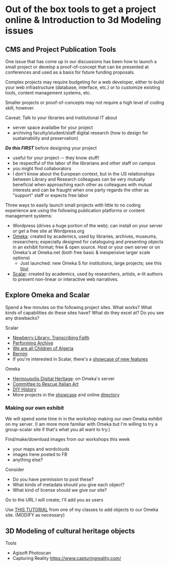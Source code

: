 # Out of the box tools to get a project online & Introduction to 3d Modeling issues

## CMS and Project Publication Tools
One issue that has come up in our discussions has been how to launch a small project or develop a proof-of-concept that can be presented at conferences and used as a basis for future funding proposals.

Complex projects may require budgeting for a web developer, either to build your web infrastructure (database, interface, etc.) or to customize existing tools, content management systems, etc.

Smaller projects or proof-of-concepts may not require a high level of coding skill, however.

Caveat:  Talk to your libraries and institutional IT about 
* server space availalbe for your project
* archiving faculty/student/staff digital research (how to design for sustainabiiity and preservation)

**_Do this FIRST_** before designing your project
* useful for your project -- they know stuff!
* be respectful of the labor of the librarians and other staff on campus
* you might find collaborators
* I don't know about the European context, but in the US relationships between Library and Research colleagues can be very mutually beneficial when approaching each other as colleagues with mutual interests and can be fraught when one party regards the other as "support" staff or expects free labor

Three ways to easily launch small projects with little to no coding experience are using the following publication platforms or content management systems:
* Wordpress (drives a huge portion of the web); can install on your server or get a free site at Wordpress.org
* [Omeka](http://www.omeka.org/): created by academics, used by libraries, archives, museums, researchers; especially designed for cataloguing and presenting objects in an exhibit format; free & open source.  Host or your own server or on Omeka's at Omeka.net (both free basic & inexpensive larger scale options)
  * Just launched:  new Omeka S for institutions, large projects; see this [tour](http://omeka.org/s/tour/)
* [Scalar](https://scalar.usc.edu/scalar/): created by academics, used by researchers, artists, e-lit authors to present non-linear or interactive web narratives.

## Explore Omeka and Scalar

Spend a few minutes on the following project sites.  What works? What kinds of capabilities do these sites have? What do they excel at? Do you see any drawbacks?

Scalar
* [Newberry Library: Transcribing Faith](http://publications.newberry.org/dig/rc-transcribe/index)
* [Performing Archive](http://scalar.usc.edu/works/performingarchive/index)
* [We are all Children of Algeria](http://scalar.usc.edu/nehvectors/mirzoeff/index)
* [Bernini](http://scalar.usc.edu/hc/caa.reviews-bernini/index)
* If you're interested in Scalar, there's a [showcase of new features](https://scalar.usc.edu/anvc_site/scalar/showcase/)

Omeka
* [Hermoupolis Digital Heritage](http://info.omeka.net/showcase/example/hermoupolis.html): on Omeka's server
* [Committee to Rescue Italian Art](https://cria.itatti.harvard.edu/)
* [DIY History](http://diyhistory.lib.uiowa.edu/)
* More projects in the [showcase](http://omeka.org/classic/showcase/) and online [directory](http://omeka.org/classic/directory/)

### Making our own exhibit

We will spend some time in in the workshop making our own Omeka exhibit on my server. (I am more more familiar with Omeka but I'm willing to try a group-scalar site if that's what you all want to try.)

Find/make/download images from our workshops this week
  * your maps and wordclouds
  * images Irene posted to FB
  * anything else?
  
Consider
* Do you have permission to post these?
* What kinds of metadata should you give each object?
* What kind of license should we give our site?

Go to the URL I will create; I'll add you as users

Use [THIS TUTORIAL](https://github.com/ctschroeder/tutorials/blob/master/add-omeka-items.md) from one of my classes to add objects to our Omeka site.  (MODIFY as necessary)



## 3D Modeling of cultural heritage objects

Tools
* Agisoft Photoscan
* Capturing Reality https://www.capturingreality.com/
